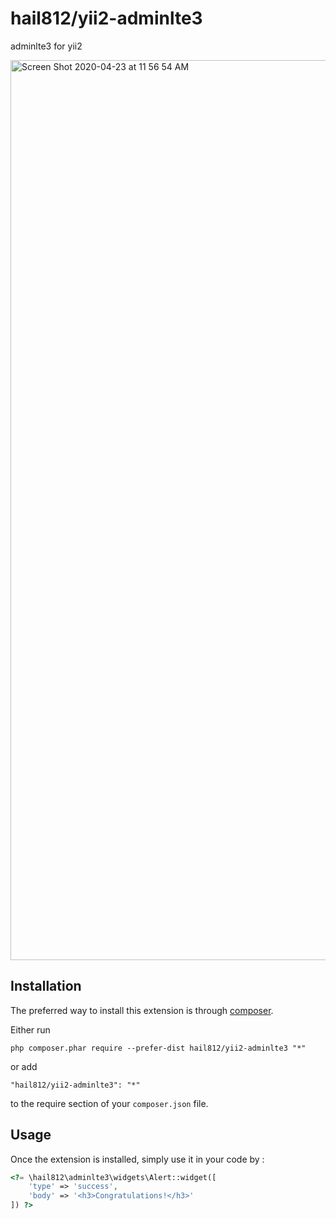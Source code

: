 hail812/yii2-adminlte3
======================
adminlte3 for yii2

<img width="1440" alt="Screen Shot 2020-04-23 at 11 56 54 AM" src="https://user-images.githubusercontent.com/3158261/80057627-949b2300-8559-11ea-80ca-bff1128b0064.png">

Installation
------------

The preferred way to install this extension is through [composer](http://getcomposer.org/download/).

Either run

```
php composer.phar require --prefer-dist hail812/yii2-adminlte3 "*"
```

or add

```
"hail812/yii2-adminlte3": "*"
```

to the require section of your `composer.json` file.


Usage
-----

Once the extension is installed, simply use it in your code by  :

```php
<?= \hail812\adminlte3\widgets\Alert::widget([
    'type' => 'success',
    'body' => '<h3>Congratulations!</h3>'
]) ?>
```